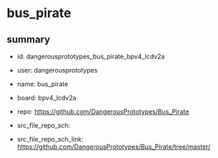 # bus_pirate
 
## summary 
* id: dangerousprototypes_bus_pirate_bpv4_lcdv2a
* user: dangerousprototypes
* name: bus_pirate
* board: bpv4_lcdv2a
* repo: https://github.com/DangerousPrototypes/Bus_Pirate



* src_file_repo_sch: 
* src_file_repo_sch_link: https://github.com/DangerousPrototypes/Bus_Pirate/tree/master/






